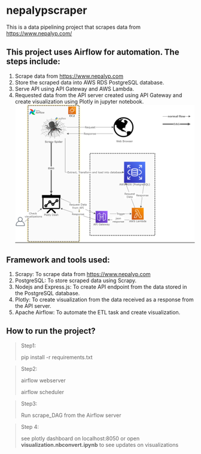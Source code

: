 # nepalypscraper
This is a data pipelining project that scrapes data from https://www.nepalyp.com/

## This project uses Airflow for automation. The steps include:
1. Scrape data from https://www.nepalyp.com
2. Store the scraped data into AWS RDS PostgreSQL database.
3. Serve API using API Gateway and AWS Lambda.
4. Requested data from the API server created using API Gateway and create visualization using Plotly in jupyter notebook.
![diagram](diagram.png)

## Framework and tools used:
1. Scrapy: To scrape data from https://www.nepalyp.com
2. PostgreSQL: To store scraped data using Scrapy.
3. Nodejs and Express.js: To create API endpoint from the data stored in the PostgreSQL database.
4. Plotly: To create visualization from the data received as a response from the API server.
5. Apache Airflow: To automate the ETL task and create visualization.

## How to run the project?

> Step1:
>
> pip install -r requirements.txt

> Step2:
>
> airflow webserver
>
> airflow scheduler

> Step3:
>
> Run scrape_DAG from the Airflow server

> Step 4:
>
> see plotly dashboard on localhost:8050
> or open **visualization.nbconvert.ipynb** to see updates on visualizations
